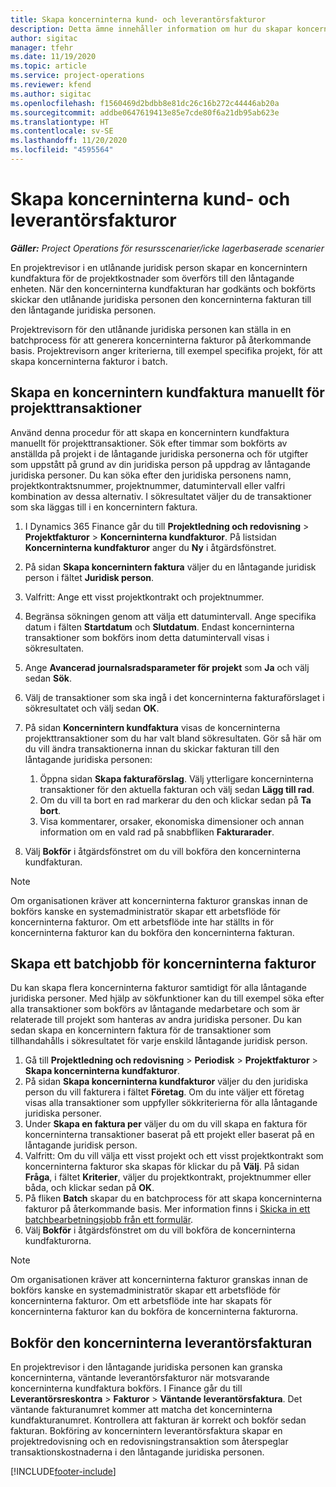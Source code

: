 ```yaml
---
title: Skapa koncerninterna kund- och leverantörsfakturor
description: Detta ämne innehåller information om hur du skapar koncerninterna kund- och leverantörsfakturor.
author: sigitac
manager: tfehr
ms.date: 11/19/2020
ms.topic: article
ms.service: project-operations
ms.reviewer: kfend
ms.author: sigitac
ms.openlocfilehash: f1560469d2bdbb8e81dc26c16b272c44446ab20a
ms.sourcegitcommit: addbe0647619413e85e7cde80f6a21db95ab623e
ms.translationtype: HT
ms.contentlocale: sv-SE
ms.lasthandoff: 11/20/2020
ms.locfileid: "4595564"
---
```

# <a name="create-intercompany-customer-and-vendor-invoices"></a>Skapa koncerninterna kund- och leverantörsfakturor

_**Gäller:** Project Operations för resursscenarier/icke lagerbaserade scenarier_

En projektrevisor i en utlånande juridisk person skapar en koncernintern kundfaktura för de projektkostnader som överförs till den låntagande enheten. När den koncerninterna kundfakturan har godkänts och bokförts skickar den utlånande juridiska personen den koncerninterna fakturan till den låntagande juridiska personen.

Projektrevisorn för den utlånande juridiska personen kan ställa in en batchprocess för att generera koncerninterna fakturor på återkommande basis. Projektrevisorn anger kriterierna, till exempel specifika projekt, för att skapa koncerninterna fakturor i batch.

## <a name="manually-create-an-intercompany-customer-invoice-for-project-transactions"></a>Skapa en koncernintern kundfaktura manuellt för projekttransaktioner 

Använd denna procedur för att skapa en koncernintern kundfaktura manuellt för projekttransaktioner. Sök efter timmar som bokförts av anställda på projekt i de låntagande juridiska personerna och för utgifter som uppstått på grund av din juridiska person på uppdrag av låntagande juridiska personer. Du kan söka efter den juridiska personens namn, projektkontraktsnummer, projektnummer, datumintervall eller valfri kombination av dessa alternativ. I sökresultatet väljer du de transaktioner som ska läggas till i en koncernintern faktura.

1. I Dynamics 365 Finance går du till **Projektledning och redovisning** > **Projektfakturor** > **Koncerninterna kundfakturor**. På listsidan **Koncerninterna kundfakturor** anger du **Ny** i åtgärdsfönstret.
2. På sidan **Skapa koncernintern faktura** väljer du en låntagande juridisk person i fältet **Juridisk person**.
3. Valfritt: Ange ett visst projektkontrakt och projektnummer.
4. Begränsa sökningen genom att välja ett datumintervall. Ange specifika datum i fälten **Startdatum** och **Slutdatum**. Endast koncerninterna transaktioner som bokförs inom detta datumintervall visas i sökresultaten.
5. Ange **Avancerad journalsradsparameter för projekt** som **Ja** och välj sedan **Sök**.
6. Välj de transaktioner som ska ingå i det koncerninterna fakturaförslaget i sökresultatet och välj sedan **OK**.
7. På sidan **Koncernintern kundfaktura** visas de koncerninterna projekttransaktioner som du har valt bland sökresultaten. Gör så här om du vill ändra transaktionerna innan du skickar fakturan till den låntagande juridiska personen:
  
    1. Öppna sidan **Skapa fakturaförslag**. Välj ytterligare koncerninterna transaktioner för den aktuella fakturan och välj sedan **Lägg till rad**.
    2. Om du vill ta bort en rad markerar du den och klickar sedan på **Ta bort**.
    3. Visa kommentarer, orsaker, ekonomiska dimensioner och annan information om en vald rad på snabbfliken **Fakturarader**.
    
8. Välj **Bokför** i åtgärdsfönstret om du vill bokföra den koncerninterna kundfakturan.

> [!NOTE]
> Om organisationen kräver att koncerninterna fakturor granskas innan de bokförs kanske en systemadministratör skapar ett arbetsflöde för koncerninterna fakturor. Om ett arbetsflöde inte har ställts in för koncerninterna fakturor kan du bokföra den koncerninterna fakturan.

## <a name="create-a-batch-job-for-intercompany-invoices"></a>Skapa ett batchjobb för koncerninterna fakturor

Du kan skapa flera koncerninterna fakturor samtidigt för alla låntagande juridiska personer. Med hjälp av sökfunktioner kan du till exempel söka efter alla transaktioner som bokförs av låntagande medarbetare och som är relaterade till projekt som hanteras av andra juridiska personer. Du kan sedan skapa en koncernintern faktura för de transaktioner som tillhandahålls i sökresultatet för varje enskild låntagande juridisk person.

1. Gå till **Projektledning och redovisning** > **Periodisk** > **Projektfakturor** > **Skapa koncerninterna kundfakturor**.
2. På sidan **Skapa koncerninterna kundfakturor** väljer du den juridiska person du vill fakturera i fältet **Företag**. Om du inte väljer ett företag visas alla transaktioner som uppfyller sökkriterierna för alla låntagande juridiska personer.
3. Under **Skapa en faktura per** väljer du om du vill skapa en faktura för koncerninterna transaktioner baserat på ett projekt eller baserat på en låntagande juridisk person.
4. Valfritt: Om du vill välja ett visst projekt och ett visst projektkontrakt som koncerninterna fakturor ska skapas för klickar du på **Välj**. På sidan **Fråga**, i fältet **Kriterier**, väljer du projektkontrakt, projektnummer eller båda, och klickar sedan på **OK**.
5. På fliken **Batch** skapar du en batchprocess för att skapa koncerninterna fakturor på återkommande basis. Mer information finns i [Skicka in ett batchbearbetningsjobb från ett formulär](https://docs.microsoft.com/dynamicsax-2012/appuser-itpro/submit-a-batch-processing-job-from-a-form).
6. Välj **Bokför** i åtgärdsfönstret om du vill bokföra de koncerninterna kundfakturorna.

> [!NOTE]
> Om organisationen kräver att koncerninterna fakturor granskas innan de bokförs kanske en systemadministratör skapar ett arbetsflöde för koncerninterna fakturor. Om ett arbetsflöde inte har skapats för koncerninterna fakturor kan du bokföra de koncerninterna fakturorna.

## <a name="post-the-intercompany-vendor-invoice"></a>Bokför den koncerninterna leverantörsfakturan

En projektrevisor i den låntagande juridiska personen kan granska koncerninterna, väntande leverantörsfakturor när motsvarande koncerninterna kundfaktura bokförs. I Finance går du till **Leverantörsreskontra** > **Fakturor** > **Väntande leverantörsfaktura**. Det väntande fakturanumret kommer att matcha det koncerninterna kundfakturanumret. Kontrollera att fakturan är korrekt och bokför sedan fakturan. Bokföring av koncernintern leverantörsfaktura skapar en projektredovisning och en redovisningstransaktion som återspeglar transaktionskostnaderna i den låntagande juridiska personen.


[!INCLUDE[footer-include](../includes/footer-banner.md)]